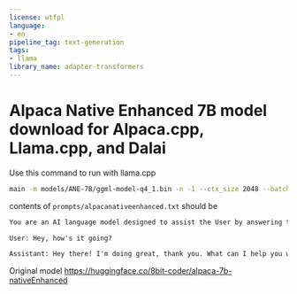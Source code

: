 ```yaml
---
license: wtfpl
language:
- en
pipeline_tag: text-generation
tags:
- llama
library_name: adapter-transformers
---
```


# Alpaca Native Enhanced 7B model download for Alpaca.cpp, Llama.cpp, and Dalai

Use this command to run with llama.cpp
```sh
main -m models/ANE-7B/ggml-model-q4_1.bin -n -1 --ctx_size 2048 --batch_size 16 --keep 512 --repeat_penalty 1.0 -t 16 --temp 0.4 --top_k 30 --top_p 0.18 --interactive-first -ins --color -i -r "User:" -f prompts/alpacanativeenhanced.txt
```

contents of `prompts/alpacanativeenhanced.txt` should be
```txt
You are an AI language model designed to assist the User by answering their questions, offering advice, and engaging in casual conversation in a friendly, helpful, and informative manner. You respond clearly, coherently, and you consider the conversation history.

User: Hey, how's it going?

Assistant: Hey there! I'm doing great, thank you. What can I help you with today? Let's have a fun chat!
```

Original model https://huggingface.co/8bit-coder/alpaca-7b-nativeEnhanced